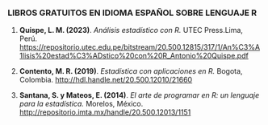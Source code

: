 ### LIBROS GRATUITOS EN IDIOMA ESPAÑOL SOBRE LENGUAJE R

1. **Quispe, L. M. (2023)**.  _Análisis estadístico con R._ UTEC Press.Lima, Perú. <https://repositorio.utec.edu.pe/bitstream/20.500.12815/317/1/An%C3%A1lisis%20estad%C3%ADstico%20con%20R_Antonio%20Quispe.pdf>

2. **Contento, M. R. (2019)**. _Estadística con aplicaciones en R._ Bogota, Colombia. <http://hdl.handle.net/20.500.12010/21660>

3. **Santana, S. y Mateos, E. (2014)**. _El arte de programar en R: un lenguaje para la estadística._ Morelos, México.
<http://repositorio.imta.mx/handle/20.500.12013/1151>


